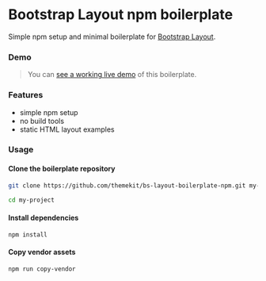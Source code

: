 # Bootstrap Layout npm boilerplate
Simple npm setup and minimal boilerplate for [Bootstrap Layout](http://bootstrap-layout.themekit.io).

### Demo
> You can [see a working live demo](http://bs-layout-boilerplate-npm.themekit.io) of this boilerplate.

### Features
* simple npm setup
* no build tools
* static HTML layout examples

### Usage
#### Clone the boilerplate repository
```bash
git clone https://github.com/themekit/bs-layout-boilerplate-npm.git my-project
```
```bash
cd my-project
```
#### Install dependencies
```
npm install
```
#### Copy vendor assets
```
npm run copy-vendor
```